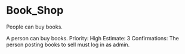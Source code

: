 # Book_Shop

People can buy books.

A person can buy books.  Priority: High  Estimate: 3   Confirmations: The person posting books to sell must log in as admin.
